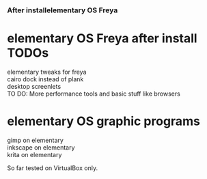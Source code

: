 ### After installelementary OS Freya


# elementary OS Freya after install TODOs   
elementary tweaks for freya  
cairo dock instead of plank  
desktop screenlets  
TO DO: More performance tools and basic stuff like browsers  
  
# elementary OS graphic programs 
gimp on elementary  
inkscape on elementary  
krita on elementary  


So far tested on VirtualBox only.  
